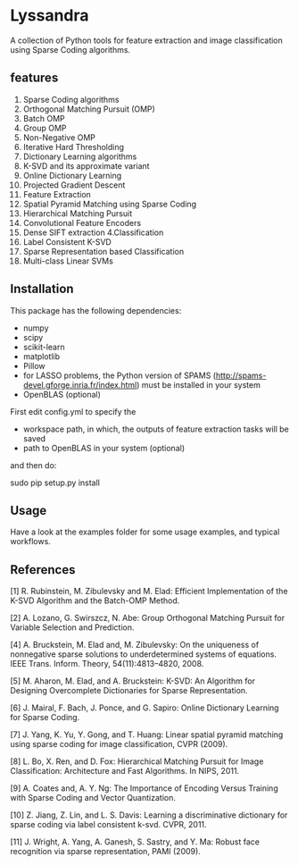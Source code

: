 # Lyssandra #
A collection of Python tools for feature extraction and image classification using Sparse Coding algorithms.

## features ##

1. Sparse Coding algorithms
 1. Orthogonal Matching Pursuit (OMP)
 2. Batch OMP
 3. Group OMP
 4. Non-Negative OMP
 5. Iterative Hard Thresholding
2. Dictionary Learning algorithms
 1. K-SVD and its approximate variant
 2. Online Dictionary Learning
 3. Projected Gradient Descent
3. Feature Extraction
 1. Spatial Pyramid Matching using Sparse Coding
 2. Hierarchical Matching Pursuit
 3. Convolutional Feature Encoders
 4. Dense SIFT extraction
4.Classification
 1. Label Consistent K-SVD
 2. Sparse Representation based Classification
 3. Multi-class Linear SVMs

## Installation ##

This package has the following dependencies:

* numpy
* scipy
* scikit-learn
* matplotlib
* Pillow
* for LASSO problems, the Python version of SPAMS (http://spams-devel.gforge.inria.fr/index.html)
  must be installed in your system
* OpenBLAS (optional)

First edit config.yml to specify the
* workspace path, in which, the outputs of feature extraction tasks will be saved
* path to OpenBLAS in your system (optional)

and then do:

  sudo pip setup.py install


## Usage ##
Have a look at the examples folder for some usage examples, and typical workflows.

## References ##

[1] R. Rubinstein, M. Zibulevsky and M. Elad: Efficient Implementation of the K-SVD Algorithm
and the Batch-OMP Method.

[2] A. Lozano, G. Swirszcz, N. Abe: Group Orthogonal Matching Pursuit for
Variable Selection and Prediction.

[4] A. Bruckstein, M. Elad and, M. Zibulevsky: On the
uniqueness of nonnegative sparse solutions to underdetermined
systems of equations. IEEE Trans. Inform.
Theory, 54(11):4813–4820, 2008.

[5] M. Aharon, M. Elad, and A. Bruckstein: K-SVD: An Algorithm for Designing Overcomplete
Dictionaries for Sparse Representation.

[6] J. Mairal, F. Bach, J. Ponce, and G. Sapiro:  Online Dictionary Learning for Sparse Coding.

[7] J. Yang, K. Yu, Y. Gong, and T. Huang: Linear spatial pyramid matching using sparse coding
for image classification, CVPR (2009).

[8] L. Bo, X. Ren, and D. Fox: Hierarchical Matching Pursuit
for Image Classification: Architecture and Fast Algorithms.
In NIPS, 2011.

[9] A. Coates and, A. Y. Ng: The Importance of Encoding Versus Training with Sparse Coding
and Vector Quantization.

[10] Z. Jiang, Z. Lin, and L. S. Davis: Learning a discriminative dictionary for sparse coding via
label consistent k-svd. CVPR, 2011.

[11] J. Wright, A. Yang, A. Ganesh, S. Sastry, and Y. Ma: Robust face recognition via sparse
representation, PAMI (2009).
